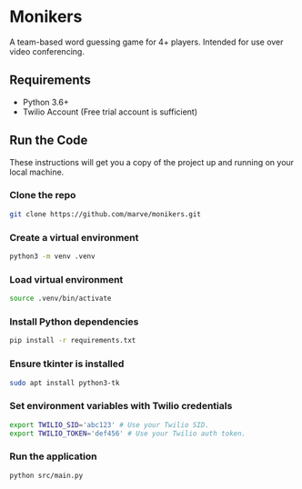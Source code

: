 # Monikers

A team-based word guessing game for 4+ players. Intended for use over video conferencing.

## Requirements

* Python 3.6+
* Twilio Account (Free trial account is sufficient)

## Run the Code

These instructions will get you a copy of the project up and running on your local machine.

### Clone the repo

```bash
git clone https://github.com/marve/monikers.git
```

### Create a virtual environment

```bash
python3 -m venv .venv
```

### Load virtual environment

```bash
source .venv/bin/activate
```

### Install Python dependencies

```bash
pip install -r requirements.txt
```

### Ensure tkinter is installed

```bash
sudo apt install python3-tk
```

### Set environment variables with Twilio credentials

```bash
export TWILIO_SID='abc123' # Use your Twilio SID.
export TWILIO_TOKEN='def456' # Use your Twilio auth token.
```

### Run the application

```bash
python src/main.py
```